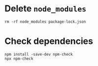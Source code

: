 
# Delete `node_modules`
```
rm -rf node_modules package-lock.json
```

# Check dependencies
```
npm install -save-dev npm-check
npx npm-check
```